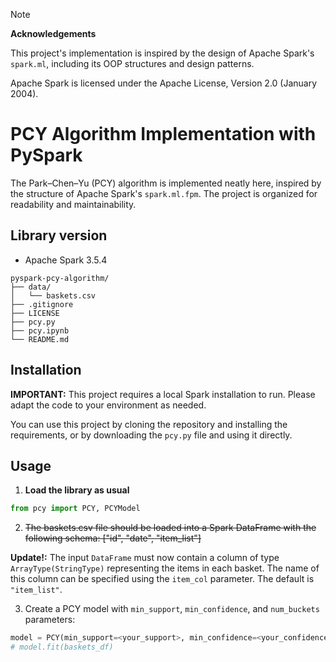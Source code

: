 > [!NOTE]
> **Acknowledgements**
>
> This project's implementation is inspired by the design of Apache Spark's `spark.ml`, including its OOP structures and design patterns.
>
> Apache Spark is licensed under the Apache License, Version 2.0 (January 2004).

# PCY Algorithm Implementation with PySpark

The Park–Chen–Yu (PCY) algorithm is implemented neatly here, inspired by the structure of Apache Spark's `spark.ml.fpm`. The project is organized for readability and maintainability.

## Library version

- Apache Spark 3.5.4

```
pyspark-pcy-algorithm/
├── data/
│   └── baskets.csv
├── .gitignore
├── LICENSE
├── pcy.py
├── pcy.ipynb
└── README.md
```

## Installation

**IMPORTANT:** This project requires a local Spark installation to run. Please adapt the code to your environment as needed.

You can use this project by cloning the repository and installing the requirements, or by downloading the `pcy.py` file and using it directly.

## Usage

1. **Load the library as usual**
```python
from pcy import PCY, PCYModel
```

2. ~~The baskets.csv file should be loaded into a Spark DataFrame with the following schema: ["id", "date", "item_list"]~~

**Update!:** The input `DataFrame` must now contain a column of type `ArrayType(StringType)` representing the items in each basket. The name of this column can be specified using the `item_col` parameter. The default is `"item_list"`.

3. Create a PCY model with `min_support`, `min_confidence`, and `num_buckets` parameters:
```python
model = PCY(min_support=<your_support>, min_confidence=<your_confidence>, num_buckets=<your_bucket_number>)
# model.fit(baskets_df)
```